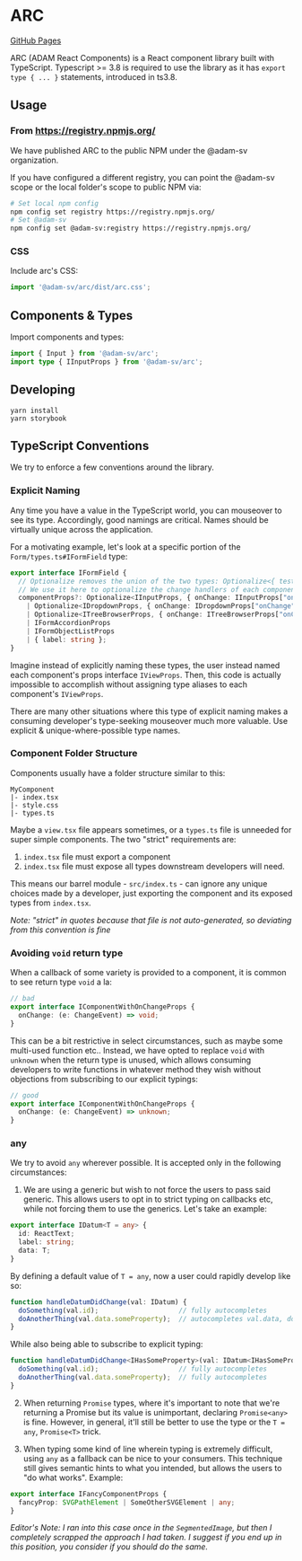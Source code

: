 # ARC

[GitHub Pages](https://adam-sv.github.io/arc/)

ARC (ADAM React Components) is a React component library built with TypeScript. Typescript >= 3.8 is required to use the library as it has `export type { ... }` statements, introduced in ts3.8.

## Usage

### From https://registry.npmjs.org/

We have published ARC to the public NPM under the @adam-sv organization.

If you have configured a different registry, you can point the @adam-sv scope or the local folder's scope to public NPM via:

```bash
# Set local npm config
npm config set registry https://registry.npmjs.org/
# Set @adam-sv
npm config set @adam-sv:registry https://registry.npmjs.org/
```

### CSS

Include arc's CSS:
```typescript
import '@adam-sv/arc/dist/arc.css';
```

## Components & Types

Import components and types:
```typescript
import { Input } from '@adam-sv/arc';
import type { IInputProps } from '@adam-sv/arc';
```

## Developing

```
yarn install
yarn storybook
```

## TypeScript Conventions

We try to enforce a few conventions around the library.

### Explicit Naming

Any time you have a value in the TypeScript world, you can mouseover to see its type. Accordingly, good namings are critical. Names should be virtually unique across the application. 

For a motivating example, let's look at a specific portion of the `Form/types.ts#IFormField` type:

```typescript
export interface IFormField {
  // Optionalize removes the union of the two types: Optionalize<{ test: string }, { test: string }> = { test?: string }
  // We use it here to optionalize the change handlers of each component type we render, since we will supply those
  componentProps?: Optionalize<IInputProps, { onChange: IInputProps["onChange"] }>
    | Optionalize<IDropdownProps, { onChange: IDropdownProps["onChange"] }>
    | Optionalize<ITreeBrowserProps, { onChange: ITreeBrowserProps["onChange"] }>
    | IFormAccordionProps
    | IFormObjectListProps
    | { label: string };
}
```

Imagine instead of explicitly naming these types, the user instead named each component's props interface `IViewProps`. Then, this code is actually impossible to accomplish without assigning type aliases to each component's `IViewProps`.

There are many other situations where this type of explicit naming makes a consuming developer's type-seeking mouseover much more valuable. Use explicit & unique-where-possible type names.

### Component Folder Structure

Components usually have a folder structure similar to this:
```
MyComponent
|- index.tsx
|- style.css
|- types.ts
```

Maybe a `view.tsx` file appears sometimes, or a `types.ts` file is unneeded for super simple components. The two "strict" requirements are:

1. `index.tsx` file must export a component
2. `index.tsx` file must expose all types downstream developers will need.

This means our barrel module - `src/index.ts` - can ignore any unique choices made by a developer, just exporting the component and its exposed types from `index.tsx`.

_Note: "strict" in quotes because that file is not auto-generated, so deviating from this convention is fine_
### Avoiding `void` return type

When a callback of some variety is provided to a component, it is common to see return type `void` a la:
```typescript
// bad
export interface IComponentWithOnChangeProps {
  onChange: (e: ChangeEvent) => void;
}
```

This can be a bit restrictive in select circumstances, such as maybe some multi-used function etc.. Instead, we have opted to replace `void` with `unknown` when the return type is unused, which allows consuming developers to write functions in whatever method they wish without objections from subscribing to our explicit typings:

```typescript
// good
export interface IComponentWithOnChangeProps {
  onChange: (e: ChangeEvent) => unknown;
}
```

### any

We try to avoid `any` wherever possible. It is accepted only in the following circumstances:

1. We are using a generic but wish to not force the users to pass said generic. This allows users to opt in to strict typing on callbacks etc, while not forcing them to use the generics. Let's take an example:
```typescript
export interface IDatum<T = any> {
  id: ReactText;
  label: string;
  data: T;
}
```
By defining a default value of `T = any`, now a user could rapidly develop like so:
```typescript
function handleDatumDidChange(val: IDatum) {
  doSomething(val.id);                    // fully autocompletes
  doAnotherThing(val.data.someProperty);  // autocompletes val.data, doesnt know about someProperty
}
```
While also being able to subscribe to explicit typing:
```typescript
function handleDatumDidChange<IHasSomeProperty>(val: IDatum<IHasSomeProperty>) {
  doSomething(val.id);                    // fully autocompletes
  doAnotherThing(val.data.someProperty);  // fully autocompletes
}
```

2. When returning `Promise` types, where it's important to note that we're returning a Promise but its value is unimportant, declaring `Promise<any>` is fine. However, in general, it'll still be better to use the type or the `T = any`, `Promise<T>` trick.

3. When typing some kind of line wherein typing is extremely difficult, using `any` as a fallback can be nice to your consumers. This technique still gives semantic hints to what you intended, but allows the users to "do what works". Example:

```typescript
export interface IFancyComponentProps {
  fancyProp: SVGPathElement | SomeOtherSVGElement | any;
}
```

_Editor's Note: I ran into this case once in the `SegmentedImage`, but then I completely scrapped the approach I had taken. I suggest if you end up in this position, you consider if you should do the same._

